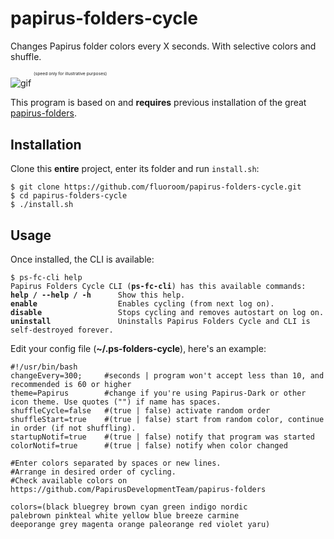 # papirus-folders-cycle
Changes Papirus folder colors every X seconds. With selective colors and shuffle.

![gif](https://i.imgur.com/tgKTgNe.gif) <sup><sup><sup><sup>(speed only for illustrative purposes)</sup></sup></sup></sup>

This program is based on and **requires** previous installation of the great [papirus-folders](https://github.com/PapirusDevelopmentTeam/papirus-folders).
## Installation
Clone this **entire** project, enter its folder and run `install.sh`:
<pre><code>$ git clone https://github.com/fluoroom/papirus-folders-cycle.git
$ cd papirus-folders-cycle
$ ./install.sh</code></pre>
## Usage
Once installed, the CLI is available:
<pre><code>$ ps-fc-cli help
Papirus Folders Cycle CLI (<b>ps-fc-cli</b>) has this available commands:
<b>help / --help / -h</b>      Show this help.
<b>enable</b>                  Enables cycling (from next log on).
<b>disable</b>                 Stops cycling and removes autostart on log on.
<b>uninstall</b>               Uninstalls Papirus Folders Cycle and CLI is self-destroyed forever.</code></pre>
Edit your config file (**~/.ps-folders-cycle**), here's an example:
<pre><code>#!/usr/bin/bash
changeEvery=300;     #seconds | program won't accept less than 10, and recommended is 60 or higher
theme=Papirus        #change if you're using Papirus-Dark or other icon theme. Use quotes ("") if name has spaces.
shuffleCycle=false   #(true | false) activate random order
shuffleStart=true    #(true | false) start from random color, continue in order (if not shuffling).
startupNotif=true    #(true | false) notify that program was started
colorNotif=true      #(true | false) notify when color changed

#Enter colors separated by spaces or new lines.
#Arrange in desired order of cycling.
#Check available colors on https://github.com/PapirusDevelopmentTeam/papirus-folders

colors=(black bluegrey brown cyan green indigo nordic
palebrown pinkteal white yellow blue breeze carmine
deeporange grey magenta orange paleorange red violet yaru)</code></pre>

